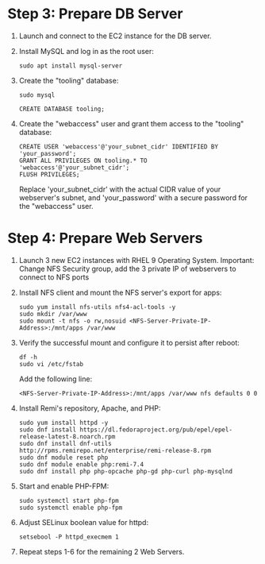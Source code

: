 # Step 3: Prepare DB Server

1. Launch and connect to the EC2 instance for the DB server.

2. Install MySQL and log in as the root user:
   ```shell
   sudo apt install mysql-server
   ```

3. Create the "tooling" database:
    ```shell
   sudo mysql
   ```
   ```mysql
   CREATE DATABASE tooling;
   ```

4. Create the "webaccess" user and grant them access to the "tooling" database:
   ```mysql
   CREATE USER 'webaccess'@'your_subnet_cidr' IDENTIFIED BY 'your_password';
   GRANT ALL PRIVILEGES ON tooling.* TO 'webaccess'@'your_subnet_cidr';
   FLUSH PRIVILEGES;
   ```
   Replace 'your_subnet_cidr' with the actual CIDR value of your webserver's subnet, and 'your_password' with a secure password for the "webaccess" user.

# Step 4: Prepare Web Servers

1. Launch 3 new EC2 instances with RHEL 9 Operating System. Important: Change NFS Security group, add the 3 private IP of webservers to connect to NFS ports

2. Install NFS client and mount the NFS server's export for apps:
   ```shell
   sudo yum install nfs-utils nfs4-acl-tools -y
   sudo mkdir /var/www
   sudo mount -t nfs -o rw,nosuid <NFS-Server-Private-IP-Address>:/mnt/apps /var/www
   ```

3. Verify the successful mount and configure it to persist after reboot:
   ```shell
   df -h
   sudo vi /etc/fstab
   ```
   Add the following line:
   ```text
   <NFS-Server-Private-IP-Address>:/mnt/apps /var/www nfs defaults 0 0
   ```

4. Install Remi's repository, Apache, and PHP:
   ```shell
   sudo yum install httpd -y
   sudo dnf install https://dl.fedoraproject.org/pub/epel/epel-release-latest-8.noarch.rpm
   sudo dnf install dnf-utils http://rpms.remirepo.net/enterprise/remi-release-8.rpm
   sudo dnf module reset php
   sudo dnf module enable php:remi-7.4
   sudo dnf install php php-opcache php-gd php-curl php-mysqlnd
   ```

5. Start and enable PHP-FPM:
   ```shell
   sudo systemctl start php-fpm
   sudo systemctl enable php-fpm
   ```

6. Adjust SELinux boolean value for httpd:
   ```shell
   setsebool -P httpd_execmem 1
   ```

7. Repeat steps 1-6 for the remaining 2 Web Servers.

